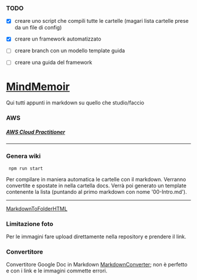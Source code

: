 ### TODO 
- [x] creare uno script che compili tutte le cartelle (magari lista cartelle prese da un file di config)
 
 
- [x] creare un framework automatizzato 
- [ ] creare branch con un modello template guida  
- [ ] creare una guida del framework 

# [MindMemoir](https://elpiu.github.io/MindMemoir/)

Qui tutti appunti in markdown su quello che studio/faccio

### AWS
##### [AWS Cloud Practitioner](https://elpiu.github.io/MindMemoir/AWS%20CLF-C01%20(AWS%20Cloud%20Practitioner)/README.html)


---

### Genera wiki 
` 
npm run start
` 

Per compilare in maniera automatica le cartelle con il markdown. Verranno convertite e spostate in nella cartella docs. Verrà poi generato un template contenente la lista (puntando al primo markdown con nome '00-Intro.md').

---

[MarkdownToFolderHTML](https://github.com/joakin/markdown-folder-to-html)

### Limitazione foto
Per le immagini fare upload direttamente nella repository e prendere il link.

### Convertitore

Convertitore Google Doc in Markdown [MarkdownConverter](https://gdoc2md.com/); non è perfetto e con i link e le immagini commette errori.

